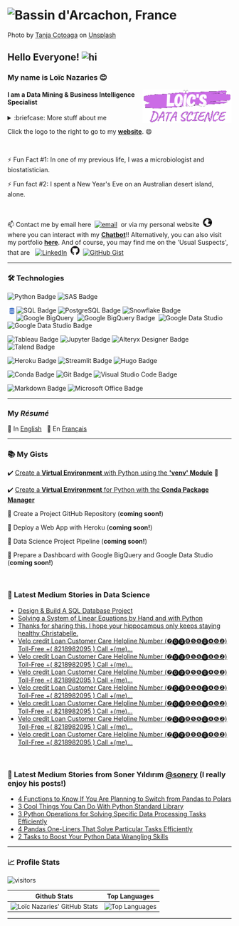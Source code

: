 # ![Bassin d'Arcachon, France](https://raw.githubusercontent.com/loic-nazaries/loic-nazaries/main/images/arcachon.jpg "Bassin d'Arcachon, France")

Photo by <a href="https://unsplash.com/@tarafuco?utm_source=unsplash&utm_medium=referral&utm_content=creditCopyText">Tanja Cotoaga</a> on <a href="https://unsplash.com/s/photos/arcachon?utm_source=unsplash&utm_medium=referral&utm_content=creditCopyText">Unsplash</a>

## Hello Everyone! <img alt="hi" width="26" src="https://user-images.githubusercontent.com/1303154/88677602-1635ba80-d120-11ea-84d8-d263ba5fc3c0.gif" />

### My name is Loïc Nazaries :blush:

[<img alt="Loïc's Data Science Logo" align="right" width="200" src="https://raw.githubusercontent.com/loic-nazaries/loic-nazaries/main/images/logo-dark.png" />][website]

#### I am a **Data Mining** & **Business Intelligence** Specialist

<details>
  <summary>
    :briefcase: More stuff about me
  </summary>

> I am a **Data Specialist** with over 10 years of experience in the fields of biostatistics, data exploration (**Data Mining**) and **Machine Learning**. I am passionate about the whole **data life cycle**, from modelling a database to its use in the field of **Business Intelligence** through the creation of simple and impactful visuals such as **dashboards**. Thus, **exploratory data analysis** has the potential to strengthen a faster and more clever decision-making process.

</details>

Click the logo to the right to go to my [**website**](https://loicnazaries.com "Website"). :smile:

&nbsp;

⚡ Fun Fact #1: In one of my previous life, I was a microbiologist and biostatistician.

⚡ Fun fact #2: I spent a New Year's Eve on an Australian desert island, alone.

&nbsp;

:mailbox: Contact me by email here&nbsp;
[![email](https://img.shields.io/badge/-loicnazaries.datascience-red?style=plastic&labelColor=red&logo=gmail&logoColor=white)][email]&nbsp;
or via my personal website&nbsp;
[<img alt="Loïc's Data Science" width="20" src="https://raw.githubusercontent.com/iconic/open-iconic/master/svg/globe.svg" />][contact_website]&nbsp;
where you can interact with my <u>**Chatbot**</u>!!
Alternatively, you can also visit my portfolio [**here**](https://loic-nazaries.github.io/loic-nazaries-portfolio "Loïc Nazaries’ Data Science Portfolio").
And of course, you may find me on the 'Usual Suspects', that are &nbsp;
[<img alt="LinkedIn" width="20" src="https://i.imgur.com/OQUXwNp.jpeg" />][linkedin]&nbsp;
[<img alt="GitHub" width="20" src="https://raw.githubusercontent.com/github/explore/78df643247d429f6cc873026c0622819ad797942/topics/github/github.png" />][github]&nbsp;
[<img alt="GitHub Gist" width="60" src="https://img.shields.io/badge/-Gist-black?style=plastic&labelColor=black&logo=github&logoColor=white" />][github_gist]

---

### :hammer_and_wrench: Technologies

<!-- TODO: Make technologies links takes you to repositories or tutorials -->

![Python Badge](https://img.shields.io/badge/-python-yellow?style=for-the-badge&labelColor=blue&logo=python&logoColor=white)
![SAS Badge](https://img.shields.io/badge/-sas-blue?style=for-the-badge&labelColor=black&logo=sas&logoColor=blue)

<img alt="SQL" align="left" width="20" src="https://raw.githubusercontent.com/github/explore/80688e429a7d4ef2fca1e82350fe8e3517d3494d/topics/sql/sql.png" />![SQL Badge](https://img.shields.io/badge/-sql-blue?style=for-the-badge)
![PostgreSQL Badge](https://img.shields.io/badge/-postgresql-blue?style=for-the-badge&labelColor=white&logo=postgresql&logoColor=blue)
![Snowflake Badge](https://img.shields.io/badge/-snowflake-66ccf4?style=for-the-badge&labelColor=white&logo=snowflake&logoColor=66ccf4)
&nbsp;<img alt="Google BigQuery" width="20" src="https://cdn.worldvectorlogo.com/logos/google-bigquery-logo-1.svg" />&nbsp;&nbsp;![Google BigQuery Badge](https://img.shields.io/badge/-google_bigquery-blue?style=for-the-badge&labelColor=blue&logo=google-big-query&logoColor=blue)
&nbsp;<img alt="Google Data Studio" width="20" src="https://cdn.worldvectorlogo.com/logos/google-data-studio.svg" />&nbsp;&nbsp;![Google Data Studio Badge](https://img.shields.io/badge/-google_data_studio-blue?style=for-the-badge&labelColor=red&logo=google-data-studio&logoColor=red)

![Tableau Badge](https://img.shields.io/badge/-tableau-grey?style=for-the-badge&labelColor=white&logo=tableau&logoColor=grey)
![Jupyter Badge](https://img.shields.io/badge/-jupyter-orange?style=for-the-badge&labelColor=white&logo=jupyter&logoColor=orange)
![Alteryx Designer Badge](https://img.shields.io/badge/-alteryx_designer-69aeea?style=for-the-badge&labelColor=black&logo=altery-designerx&logoColor=69aeea)
![Talend Badge](https://img.shields.io/badge/-talend-blue?style=for-the-badge&labelColor=black&logo=talend&logoColor=green)

![Heroku Badge](https://img.shields.io/badge/-heroku-purple?style=for-the-badge&labelColor=white&logo=heroku&logoColor=purple)
![Streamlit Badge](https://img.shields.io/badge/-streamlit-red?style=for-the-badge&labelColor=white&logo=streamlit&logoColor=red)
![Hugo Badge](https://img.shields.io/badge/-hugo-violet?style=for-the-badge&labelColor=black&logo=hugo&logoColor=violet)

![Conda Badge](https://img.shields.io/badge/-conda-green?style=for-the-badge&labelColor=black&logo=anaconda&logoColor=green)
![Git Badge](https://img.shields.io/badge/-git-red?style=for-the-badge&labelColor=black&logo=git&logoColor=red)
![Visual Studio Code Badge](https://img.shields.io/badge/-visual_studio_code-blue?style=for-the-badge&labelColor=white&logo=visual-studio-code&logoColor=blue)

![Markdown Badge](https://img.shields.io/badge/-markdown-black?style=for-the-badge&labelColor=white&logo=markdown&logoColor=black)
![Microsoft Office Badge](https://img.shields.io/badge/-microsoft_office-red?style=for-the-badge&labelColor=white&logo=microsoft-office&logoColor=red)

<!-- <img alt="Visual Studio Code" align="left" width="26" src="https://raw.githubusercontent.com/github/explore/80688e429a7d4ef2fca1e82350fe8e3517d3494d/topics/visual-studio-code/visual-studio-code.png" />
<img alt="Tableau" align="left" width="26" src="https://cdn.worldvectorlogo.com/logos/tableau-software.svg" />
<img alt="Google" align="left" width="26" src="https://cdn.jsdelivr.net/npm/simple-icons@v3/icons/google.svg" />
&nbsp; -->

---

### My *Résumé*

:paperclip: In [English](https://raw.githubusercontent.com/loic-nazaries/loic-nazaries/main/CV/CV_Nazaries.L_consultant_data_eng.pdf "English CV")
&nbsp;
:paperclip: En [Français](https://raw.githubusercontent.com/loic-nazaries/loic-nazaries/main/CV/CV_Nazaries.L_consultant_data_fr.pdf "CV en français")

---

### :books: My Gists

:heavy_check_mark: [Create a **Virtual Environment** with Python using the **'venv' Module**](https://gist.github.com/loic-nazaries/c25ce9f7b01b107573796b026522a3ad) :snake:

:heavy_check_mark: [Create a **Virtual Environment** for Python with the **Conda Package Manager**](https://gist.github.com/loic-nazaries/b18a908473935243fc23586f35d4bacc)

:red_circle: Create a Project GitHub Repository (**coming soon!**)

:red_circle: Deploy a Web App with Heroku (**coming soon!**)

:red_circle: Data Science Project Pipeline (**coming soon!**)

:red_circle: Prepare a Dashboard with Google BigQuery and Google Data Studio (**coming soon!**)

&nbsp;

### :newspaper: Latest Medium Stories in **Data Science**

<!-- MEDIUM-STORY-LIST:START -->
- [Design &amp; Build A SQL Database Project](https://medium.com/@amitkr209/design-build-a-sql-database-project-42cdac6b142-9c7fbb8aa445?source=rss------data_science-5)
- [Solving a System of Linear Equations by Hand and with Python](https://medium.com/@dhTheProblemSolver/solving-a-system-of-linear-equations-by-hand-and-with-python-fc2dbed2c8e1?source=rss------data_science-5)
- [Thanks for sharing this. I hope your hippocampus only keeps staying healthy Christabelle.](https://medium.com/@johnhuatech/thanks-for-sharing-this-i-hope-your-hippocampus-only-keeps-staying-healthy-christabelle-a5f0817b33a1?source=rss------data_science-5)
- [Velo credit Loan Customer Care Helpline Number &lpar;❼⓿⓿❽❺❻⓿❹❻❷&rpar; Toll-Free +&lpar; 8218982095 &rpar; Call +&lpar;me&rpar;…](https://medium.com/@cospkef6yr/velo-credit-loan-customer-care-helpline-number-%E2%9D%BC%E2%93%BF%E2%93%BF%E2%9D%BD%E2%9D%BA%E2%9D%BB%E2%93%BF%E2%9D%B9%E2%9D%BB%E2%9D%B7-toll-free-8218982095-call-me-d88ef75abf97?source=rss------data_science-5)
- [Velo credit Loan Customer Care Helpline Number &lpar;❼⓿⓿❽❺❻⓿❹❻❷&rpar; Toll-Free +&lpar; 8218982095 &rpar; Call +&lpar;me&rpar;…](https://medium.com/@oj27cuh24m/velo-credit-loan-customer-care-helpline-number-%E2%9D%BC%E2%93%BF%E2%93%BF%E2%9D%BD%E2%9D%BA%E2%9D%BB%E2%93%BF%E2%9D%B9%E2%9D%BB%E2%9D%B7-toll-free-8218982095-call-me-e37f798fdf5c?source=rss------data_science-5)
- [Velo credit Loan Customer Care Helpline Number &lpar;❼⓿⓿❽❺❻⓿❹❻❷&rpar; Toll-Free +&lpar; 8218982095 &rpar; Call +&lpar;me&rpar;…](https://medium.com/@oj27cuh24m/velo-credit-loan-customer-care-helpline-number-%E2%9D%BC%E2%93%BF%E2%93%BF%E2%9D%BD%E2%9D%BA%E2%9D%BB%E2%93%BF%E2%9D%B9%E2%9D%BB%E2%9D%B7-toll-free-8218982095-call-me-f5b4a2e827c9?source=rss------data_science-5)
- [Velo credit Loan Customer Care Helpline Number &lpar;❼⓿⓿❽❺❻⓿❹❻❷&rpar; Toll-Free +&lpar; 8218982095 &rpar; Call +&lpar;me&rpar;…](https://medium.com/@oj27cuh24m/velo-credit-loan-customer-care-helpline-number-%E2%9D%BC%E2%93%BF%E2%93%BF%E2%9D%BD%E2%9D%BA%E2%9D%BB%E2%93%BF%E2%9D%B9%E2%9D%BB%E2%9D%B7-toll-free-8218982095-call-me-07019549f851?source=rss------data_science-5)
- [Velo credit Loan Customer Care Helpline Number &lpar;❼⓿⓿❽❺❻⓿❹❻❷&rpar; Toll-Free +&lpar; 8218982095 &rpar; Call +&lpar;me&rpar;…](https://medium.com/@ekabkpl6bm/velo-credit-loan-customer-care-helpline-number-%E2%9D%BC%E2%93%BF%E2%93%BF%E2%9D%BD%E2%9D%BA%E2%9D%BB%E2%93%BF%E2%9D%B9%E2%9D%BB%E2%9D%B7-toll-free-8218982095-call-me-9b40f3b80b03?source=rss------data_science-5)
- [Velo credit Loan Customer Care Helpline Number &lpar;❼⓿⓿❽❺❻⓿❹❻❷&rpar; Toll-Free +&lpar; 8218982095 &rpar; Call +&lpar;me&rpar;…](https://medium.com/@ekabkpl6bm/velo-credit-loan-customer-care-helpline-number-%E2%9D%BC%E2%93%BF%E2%93%BF%E2%9D%BD%E2%9D%BA%E2%9D%BB%E2%93%BF%E2%9D%B9%E2%9D%BB%E2%9D%B7-toll-free-8218982095-call-me-838312034a82?source=rss------data_science-5)
- [Velo credit Loan Customer Care Helpline Number &lpar;❼⓿⓿❽❺❻⓿❹❻❷&rpar; Toll-Free +&lpar; 8218982095 &rpar; Call +&lpar;me&rpar;…](https://medium.com/@ekabkpl6bm/velo-credit-loan-customer-care-helpline-number-%E2%9D%BC%E2%93%BF%E2%93%BF%E2%9D%BD%E2%9D%BA%E2%9D%BB%E2%93%BF%E2%9D%B9%E2%9D%BB%E2%9D%B7-toll-free-8218982095-call-me-6dc221a9fa5f?source=rss------data_science-5)
<!-- MEDIUM-STORY-LIST:END -->

&nbsp;

### :newspaper: Latest Medium Stories from **Soner Yıldırım** [@sonery](https://sonery.medium.com) (I really enjoy his posts!)

<!-- MEDIUM-STORY-LIST-SONERY:START -->
- [4 Functions to Know If You Are Planning to Switch from Pandas to Polars](https://towardsdatascience.com/4-functions-to-know-if-you-are-planning-to-switch-from-pandas-to-polars-094a04bb4ec8?source=rss-2cf6b549448------2)
- [3 Cool Things You Can Do With Python Standard Library](https://sonery.medium.com/3-cool-things-you-can-do-with-python-standard-library-35f773019497?source=rss-2cf6b549448------2)
- [3 Python Operations for Solving Specific Data Processing Tasks Efficiently](https://towardsdatascience.com/3-python-operations-for-solving-specific-data-processing-tasks-efficiently-551c8ed41c02?source=rss-2cf6b549448------2)
- [4 Pandas One-Liners That Solve Particular Tasks Efficiently](https://towardsdatascience.com/4-pandas-one-liners-that-surprised-me-in-a-good-way-b67955211f81?source=rss-2cf6b549448------2)
- [2 Tasks to Boost Your Python Data Wrangling Skills](https://towardsdatascience.com/2-tasks-to-boost-your-python-data-wrangling-skills-3daf6c1c0528?source=rss-2cf6b549448------2)
<!-- MEDIUM-STORY-LIST-SONERY:END -->

---

### :chart_with_upwards_trend: Profile Stats

![visitors](https://visitor-badge.glitch.me/badge?page_id=loic-nazaries.loic-nazaries)

| Github Stats                                                                                                                                                        | Top Languages                                                                                                                                                                                                                                                            |
| ------------------------------------------------------------------------------------------------------------------------------------------------------------------- | ------------------------------------------------------------------------------------------------------------------------------------------------------------------------------------------------------------------------------------------------------------------------ |
| ![Loïc Nazaries' GitHub Stats](https://github-readme-stats.vercel.app/api?username=loic-nazaries&count_private=true&theme=dracula&show_icons=true&hide_title=false) | ![Top Languages](https://github-readme-stats.vercel.app/api/top-langs/?username=loic-nazaries&exclude_repo=starter_repo,streamlit_heroku_example,awesome-markdown,jupyterlab-git,binder_test,my-first-binder,ipenywis,github-readme-stats&langs_count=10&layout=compact) |

---

<!-- links to social media accounts -->
[website]: https://www.loicnazaries.com "Loïc's Data Science"
[email]: mailto:loicnazaries.datascience@gmail.com "Google Mail"
[contact_website]: https://www.loicnazaries.com/#contact "Contact Me"
[linkedin]: https://www.linkedin.com/in/loic-nazaries "LinkedIn"
[github]: https://github.com/loic-nazaries "GitHub"
[github_gist]: https://gist.github.com/loic-nazaries "GitHub Gist"
